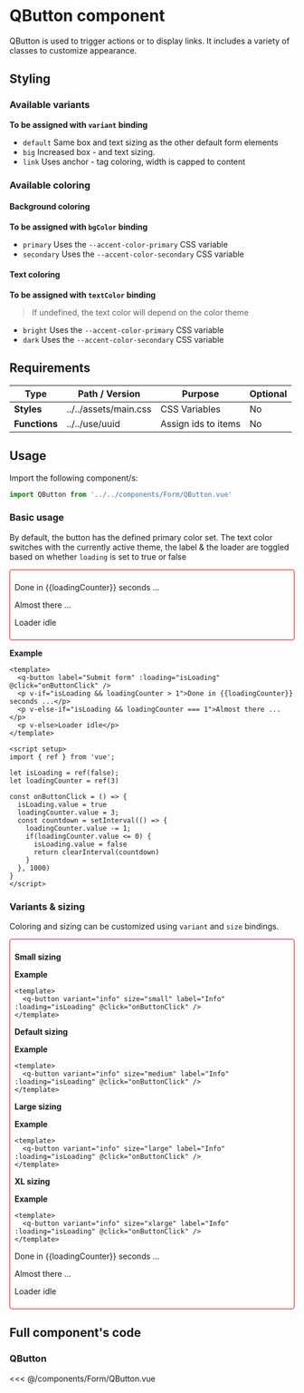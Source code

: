 <script setup>
import { ref } from 'vue';
import QButton from '../../components/Form/QButton.vue';

let isLoading = ref(false);
let loadingCounter = ref(3)

const onButtonClick = () => {
  isLoading.value = true
  loadingCounter.value = 3;
  const countdown = setInterval(() => {
    loadingCounter.value -= 1;
    if(loadingCounter.value <= 0) {
      isLoading.value = false
      return clearInterval(countdown)
    }
  }, 1000)
}
</script>

<style>
@import '../../.vitepress/theme/main.css'
</style>

# QButton component

QButton is used to trigger actions or to display links. It includes a variety of classes to customize appearance.

## Styling

### Available variants

**To be assigned with `variant` binding**

- `default` Same box and text sizing as the other default form elements
- `big` Increased box - and text sizing.
- `link` Uses anchor - tag coloring, width is capped to content

### Available coloring

#### Background coloring

**To be assigned with `bgColor` binding**

- `primary` Uses the `--accent-color-primary` CSS variable
- `secondary` Uses the `--accent-color-secondary` CSS variable

#### Text coloring

**To be assigned with `textColor` binding**

> If undefined, the text color will depend on the color theme

- `bright` Uses the `--accent-color-primary` CSS variable
- `dark` Uses the `--accent-color-secondary` CSS variable


## Requirements

| Type          | Path / Version        | Purpose             | Optional |
| ------------- | --------------------- | ------------------- | -------- |
| **Styles**    | ../../assets/main.css | CSS Variables       | No       |
| **Functions** | ../../use/uuid        | Assign ids to items | No       |

## Usage

Import the following component/s:

```javascript
import QButton from '../../components/Form/QButton.vue'
```

### Basic usage

By default, the button has the defined primary color set. The text color switches with the currently active theme, the label & the loader are toggled based on whether `loading` is set to true or false

<div style="padding:0.5rem;border:1px solid red;border-radius:4px;">
  <q-button label="Submit form" :loading="isLoading" @click="onButtonClick" />
  <p v-if="isLoading && loadingCounter > 1">Done in {{loadingCounter}} seconds ...</p>
  <p v-else-if="isLoading && loadingCounter === 1">Almost there ...</p>
  <p v-else>Loader idle</p>
</div>

**Example**

```vue
<template>
  <q-button label="Submit form" :loading="isLoading" @click="onButtonClick" />
  <p v-if="isLoading && loadingCounter > 1">Done in {{loadingCounter}} seconds ...</p>
  <p v-else-if="isLoading && loadingCounter === 1">Almost there ...</p>
  <p v-else>Loader idle</p>
</template>

<script setup>
import { ref } from 'vue';

let isLoading = ref(false);
let loadingCounter = ref(3)

const onButtonClick = () => {
  isLoading.value = true
  loadingCounter.value = 3;
  const countdown = setInterval(() => {
    loadingCounter.value -= 1;
    if(loadingCounter.value <= 0) {
      isLoading.value = false
      return clearInterval(countdown)
    }
  }, 1000)
}
</script>
```

### Variants & sizing

Coloring and sizing can be customized using `variant` and `size` bindings.

<div style="padding:0.5rem;border:1px solid red;border-radius:4px;">
  <p>
  <strong>Small sizing</strong>
  </p>
  <q-button variant="info" size="small" label="Info" :loading="isLoading" @click="onButtonClick" />
  <q-button variant="success" size="small" label="Success" :loading="isLoading" @click="onButtonClick" />
  <q-button variant="warning" size="small" label="Warning" :loading="isLoading" @click="onButtonClick" />
  <q-button variant="error" size="small" label="Error" :loading="isLoading" @click="onButtonClick" />
  <q-button variant="primary" size="small" label="Primary" :loading="isLoading" @click="onButtonClick" />
  <q-button variant="secondary" size="small" label="Secondary" :loading="isLoading" @click="onButtonClick" />
  <q-button variant="link" size="small" label="Link" @click="onButtonClick" />

  **Example**
  ```vue
  <template>
    <q-button variant="info" size="small" label="Info" :loading="isLoading" @click="onButtonClick" />
  </template>
  ```

  <p>
  <strong>Default sizing</strong>
  </p>
  <q-button variant="info" label="Info" :loading="isLoading" @click="onButtonClick" />
  <q-button variant="success" label="Success" :loading="isLoading" @click="onButtonClick" />
  <q-button variant="warning" label="Warning" :loading="isLoading" @click="onButtonClick" />
  <q-button variant="error" label="Error" :loading="isLoading" @click="onButtonClick" />
  <q-button variant="primary" label="Primary" :loading="isLoading" @click="onButtonClick" />
  <q-button variant="secondary" label="Secondary" :loading="isLoading" @click="onButtonClick" />
  <q-button variant="link" label="Link" @click="onButtonClick" />

  **Example**
  ```vue
  <template>
    <q-button variant="info" size="medium" label="Info" :loading="isLoading" @click="onButtonClick" />
  </template>
  ```

  <p>
  <strong>Large sizing</strong>
  </p>
  <q-button variant="info" size="large" label="Info" :loading="isLoading" @click="onButtonClick" />
  <q-button variant="success" size="large" label="Success" :loading="isLoading" @click="onButtonClick" />
  <q-button variant="warning" size="large" label="Warning" :loading="isLoading" @click="onButtonClick" />
  <q-button variant="error" size="large" label="Error" :loading="isLoading" @click="onButtonClick" />
  <q-button variant="primary" size="large" label="Primary" :loading="isLoading" @click="onButtonClick" />
  <q-button variant="secondary" size="large" label="Secondary" :loading="isLoading" @click="onButtonClick" />
  <q-button variant="link" size="large" label="Link" @click="onButtonClick" />

  **Example**
  ```vue
  <template>
    <q-button variant="info" size="large" label="Info" :loading="isLoading" @click="onButtonClick" />
  </template>
  ```

  <p>
  <strong>XL sizing</strong>
  </p>
  <q-button variant="info" size="xlarge" label="Info" :loading="isLoading" @click="onButtonClick" />
  <q-button variant="success" size="xlarge" label="Success" :loading="isLoading" @click="onButtonClick" />
  <q-button variant="warning" size="xlarge" label="Warning" :loading="isLoading" @click="onButtonClick" />
  <q-button variant="error" size="xlarge" label="Error" :loading="isLoading" @click="onButtonClick" />
  <q-button variant="primary" size="xlarge" label="Primary" :loading="isLoading" @click="onButtonClick" />
  <q-button variant="secondary" size="xlarge" label="Secondary" :loading="isLoading" @click="onButtonClick" />
  <q-button variant="link" size="xlarge" label="Link" @click="onButtonClick" />

  **Example**
  ```vue
  <template>
    <q-button variant="info" size="xlarge" label="Info" :loading="isLoading" @click="onButtonClick" />
  </template>
  ```

  <p v-if="isLoading && loadingCounter > 1">Done in {{loadingCounter}} seconds ...</p>
  <p v-else-if="isLoading && loadingCounter === 1">Almost there ...</p>
  <p v-else>Loader idle</p>
</div>



## Full component's code

### QButton

<<< @/components/Form/QButton.vue
